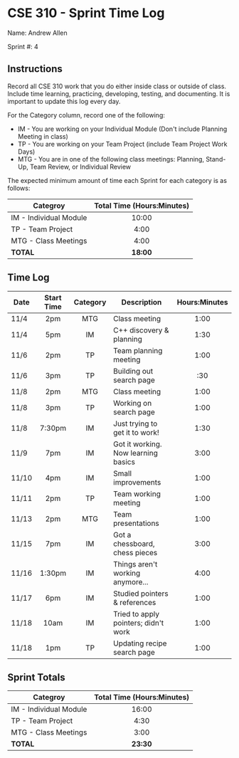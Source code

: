 # CSE 310 - Sprint Time Log

Name: Andrew Allen

Sprint #: 4

## Instructions

Record all CSE 310 work that you do either inside class or outside of class. Include time learning, practicing, developing, testing, and documenting. It is important to update this log every day.

For the Category column, record one of the following:

- IM - You are working on your Individual Module (Don't include Planning Meeting in class)
- TP - You are working on your Team Project (include Team Project Work Days)
- MTG - You are in one of the following class meetings: Planning, Stand-Up, Team Review, or Individual Review

The expected minimum amount of time each Sprint for each category is as follows:

| Categroy               | Total Time (Hours:Minutes) |
| ---------------------- | :------------------------: |
| IM - Individual Module |           10:00            |
| TP - Team Project      |            4:00            |
| MTG - Class Meetings   |            4:00            |
| **TOTAL**              |         **18:00**          |

## Time Log

| Date  | Start Time | Category | Description                          | Hours:Minutes |
| ----- | :--------: | :------: | ------------------------------------ | :-----------: |
| 11/4  |    2pm     |   MTG    | Class meeting                        |     1:00      |
| 11/4  |    5pm     |    IM    | C++ discovery & planning             |     1:30      |
| 11/6  |    2pm     |    TP    | Team planning meeting                |     1:00      |
| 11/6  |    3pm     |    TP    | Building out search page             |      :30      |
| 11/8  |    2pm     |   MTG    | Class meeting                        |     1:00      |
| 11/8  |    3pm     |    TP    | Working on search page               |     1:00      |
| 11/8  |   7:30pm   |    IM    | Just trying to get it to work!       |     1:30      |
| 11/9  |    7pm     |    IM    | Got it working. Now learning basics  |     3:00      |
| 11/10 |    4pm     |    IM    | Small improvements                   |     1:00      |
| 11/11 |    2pm     |    TP    | Team working meeting                 |     1:00      |
| 11/13 |    2pm     |   MTG    | Team presentations                   |     1:00      |
| 11/15 |    7pm     |    IM    | Got a chessboard, chess pieces       |     3:00      |
| 11/16 |   1:30pm   |    IM    | Things aren't working anymore...     |     4:00      |
| 11/17 |    6pm     |    IM    | Studied pointers & references        |     1:00      |
| 11/18 |    10am    |    IM    | Tried to apply pointers; didn't work |     1:00      |
| 11/18 |    1pm     |    TP    | Updating recipe search page          |     1:00      |

## Sprint Totals

| Categroy               | Total Time (Hours:Minutes) |
| ---------------------- | :------------------------: |
| IM - Individual Module |           16:00            |
| TP - Team Project      |            4:30            |
| MTG - Class Meetings   |            3:00            |
| **TOTAL**              |         **23:30**          |
